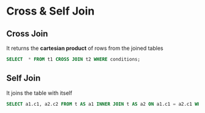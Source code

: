 # Cross & Self Join

## Cross Join

It returns the **cartesian product** of rows from the joined tables

```SQL
SELECT  * FROM t1 CROSS JOIN t2 WHERE conditions;
```

## Self Join

It joins the table with itself

```SQL
SELECT a1.c1, a2.c2 FROM t AS a1 INNER JOIN t AS a2 ON a1.c1 = a2.c1 WHERE conditions;
```
